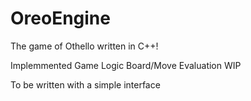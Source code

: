 # OreoEngine
The game of Othello written in C++! 

Implemmented Game Logic
Board/Move Evaluation WIP

To be written with a simple interface 
